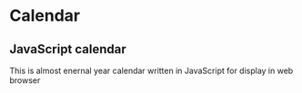 # Calendar
## JavaScript calendar

This is almost enernal year calendar written in JavaScript for display in web browser 
